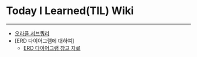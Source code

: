 # Today I Learned(TIL) Wiki
---
- [오라클 서브쿼리](https://velog.io/@kimsunho940904/Oracle-%EC%84%9C%EB%B8%8C%EC%BF%BC%EB%A6%AC)
- [ERD 다이어그램에 대하여]
  - [ERD 다이어그램 참고 자료](https://m.blog.naver.com/wizardry0629/221969935493)
